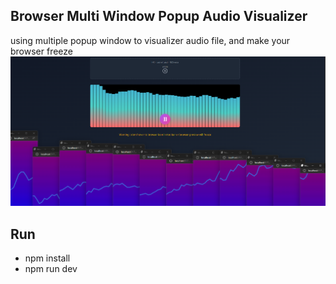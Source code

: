 ## Browser Multi Window Popup Audio Visualizer
using multiple popup window to visualizer audio file, and make your browser freeze
<img src="https://github.com/bagusindrayana/brovi/blob/master/image.png?raw=true"/>
## Run
- npm install
- npm run dev